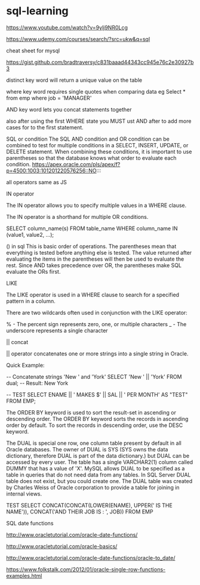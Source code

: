 # sql-learning


https://www.youtube.com/watch?v=9ylj9NR0Lcg



https://www.udemy.com/courses/search/?src=ukw&q=sql

cheat sheet for mysql

https://gist.github.com/bradtraversy/c831baaad44343cc945e76c2e30927b3


distinct key word will return a unique value on the table 

where key word requires single quotes when comparing data
eg Select * from emp where job = 'MANAGER'

AND key word lets you concat statements together

also after using the first WHERE state you MUST ust AND after to add more cases for to the first statement. 

SQL or condition
The SQL AND condition and OR condition can be combined to test for multiple conditions in a SELECT, INSERT, UPDATE, or DELETE statement. When combining these conditions, it is important to use parentheses so that the database knows what order to evaluate each condition.
https://apex.oracle.com/pls/apex/f?p=4500:1003:101201220576256::NO:::

all operators same as JS

IN operator 

The IN operator allows you to specify multiple values in a WHERE clause.

The IN operator is a shorthand for multiple OR conditions.


SELECT column_name(s)
FROM table_name
WHERE column_name IN (value1, value2, ...);

() in sql
This is basic order of operations. The parentheses mean that everything is tested before anything else is tested. The value returned after evaluating the items in the parentheses will then be used to evaluate the rest. Since AND takes precedence over OR, the parentheses make SQL evaluate the ORs first.

LIKE

The LIKE operator is used in a WHERE clause to search for a specified pattern in a column.

There are two wildcards often used in conjunction with the LIKE operator:

% - The percent sign represents zero, one, or multiple characters
_ - The underscore represents a single character


|| concat

|| operator concatenates one or more strings into a single string in Oracle.

Quick Example:

   -- Concatenate strings 'New ' and 'York'
   SELECT 'New ' || 'York' FROM dual;
   -- Result: New York

   -- TEST
   SELECT ENAME || ' MAKES $' || SAL || ' PER MONTH' AS "TEST"
 FROM EMP;


 The ORDER BY keyword is used to sort the result-set in ascending or descending order. The ORDER BY keyword sorts the records in ascending order by default. To sort the records in descending order, use the DESC keyword.

 The DUAL is special one row, one column table present by default in all Oracle databases. The owner of DUAL is SYS (SYS owns the data dictionary, therefore DUAL is part of the data dictionary.) but DUAL can be accessed by every user. The table has a single VARCHAR2(1) column called DUMMY that has a value of 'X'. MySQL allows DUAL to be specified as a table in queries that do not need data from any tables. In SQL Server DUAL table does not exist, but you could create one.
The DUAL table was created by Charles Weiss of Oracle corporation to provide a table for joining in internal views.

TEST 
SELECT CONCAT(CONCAT(LOWER(ENAME), UPPER(' IS THE NAME')), CONCAT('AND THEIR JOB IS : ', JOB))
FROM EMP

SQL date functions

http://www.oracletutorial.com/oracle-date-functions/

http://www.oracletutorial.com/oracle-basics/

http://www.oracletutorial.com/oracle-date-functions/oracle-to_date/

https://www.folkstalk.com/2012/01/oracle-single-row-functions-examples.html